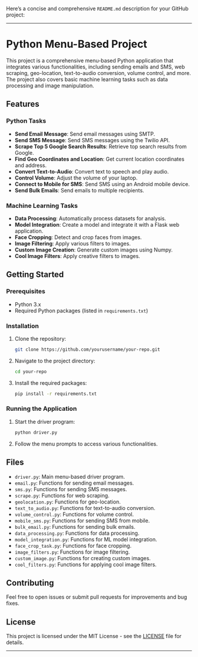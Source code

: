 Here’s a concise and comprehensive `README.md` description for your GitHub project:

---

# Python Menu-Based Project

This project is a comprehensive menu-based Python application that integrates various functionalities, including sending emails and SMS, web scraping, geo-location, text-to-audio conversion, volume control, and more. The project also covers basic machine learning tasks such as data processing and image manipulation.

## Features

### Python Tasks
- **Send Email Message**: Send email messages using SMTP.
- **Send SMS Message**: Send SMS messages using the Twilio API.
- **Scrape Top 5 Google Search Results**: Retrieve top search results from Google.
- **Find Geo Coordinates and Location**: Get current location coordinates and address.
- **Convert Text-to-Audio**: Convert text to speech and play audio.
- **Control Volume**: Adjust the volume of your laptop.
- **Connect to Mobile for SMS**: Send SMS using an Android mobile device.
- **Send Bulk Emails**: Send emails to multiple recipients.

### Machine Learning Tasks
- **Data Processing**: Automatically process datasets for analysis.
- **Model Integration**: Create a model and integrate it with a Flask web application.
- **Face Cropping**: Detect and crop faces from images.
- **Image Filtering**: Apply various filters to images.
- **Custom Image Creation**: Generate custom images using Numpy.
- **Cool Image Filters**: Apply creative filters to images.

## Getting Started

### Prerequisites

- Python 3.x
- Required Python packages (listed in `requirements.txt`)

### Installation

1. Clone the repository:
    ```bash
    git clone https://github.com/yourusername/your-repo.git
    ```
2. Navigate to the project directory:
    ```bash
    cd your-repo
    ```
3. Install the required packages:
    ```bash
    pip install -r requirements.txt
    ```

### Running the Application

1. Start the driver program:
    ```bash
    python driver.py
    ```
2. Follow the menu prompts to access various functionalities.

## Files

- `driver.py`: Main menu-based driver program.
- `email.py`: Functions for sending email messages.
- `sms.py`: Functions for sending SMS messages.
- `scrape.py`: Functions for web scraping.
- `geolocation.py`: Functions for geo-location.
- `text_to_audio.py`: Functions for text-to-audio conversion.
- `volume_control.py`: Functions for volume control.
- `mobile_sms.py`: Functions for sending SMS from mobile.
- `bulk_email.py`: Functions for sending bulk emails.
- `data_processing.py`: Functions for data processing.
- `model_integration.py`: Functions for ML model integration.
- `face_crop_task.py`: Functions for face cropping.
- `image_filters.py`: Functions for image filtering.
- `custom_image.py`: Functions for creating custom images.
- `cool_filters.py`: Functions for applying cool image filters.

## Contributing

Feel free to open issues or submit pull requests for improvements and bug fixes.

## License

This project is licensed under the MIT License - see the [LICENSE](LICENSE) file for details.

---
